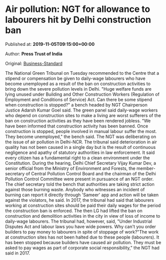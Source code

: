 
# Air pollution: NGT for allowance to labourers hit by Delhi construction ban

Published at: **2019-11-05T09:15:00+00:00**

Author: **Press Trust of India**

Original: [Business-Standard](https://www.business-standard.com/article/pti-stories/ngt-suggests-allowance-for-labourers-affected-by-construction-ban-in-delhi-119110500829_1.html)

The National Green Tribunal on Tuesday recommended to the Centre that a stipend or compensation be given to daily-wage labourers who have become unemployed as a result of the ban on construction activities to bring down the severe pollution levels in Delhi.
"Huge welfare funds are lying unused under Building and Other Construction Workers (Regulation of Employment and Conditions of Service) Act. Can there be some stipend when construction is stopped?" a bench headed by NGT Chairperson Justice Adarsh Kumar Goel said.
The green panel said daily-wage workers who depend on construction sites to make a living are worst sufferers of the ban on construction activities as they have been rendered jobless.
"We have been informed that construction activity has been banned. Once construction is stopped, people involved in manual labour suffer the most. They become unemployed," the bench said.
The NGT was deliberating on the issue of air pollution in Delhi-NCR.
The tribunal said deterioration in air quality has not been caused in a single day but is the result of continuous negligence and apathy of statutory authorities in law enforcement.
It said every citizen has a fundamental right to a clean environment under the Constitution.
During the hearing, Delhi Chief Secretary Vijay Kumar Dev, a senior official from the Ministry of Environment and Forests, the member-secretary of Central Pollution Control Board and the chairman of the Delhi Pollution Control Committee were present in pursuance of an NGT order.
The chief secretary told the bench that authorities are taking strict action against those burning waste. Anybody who witnesses an incident of burning can report it directly through 'Sameer' app and action will be taken against the violators, he said.
In 2017, the tribunal had said that labourers working at construction sites should be paid their daily wages for the period the construction ban is enforced.
The then LG had lifted the ban on construction and demolition activities in the city in view of loss of income to daily-wage labourers.
The tribunal had, however, said, "Under Industrial Disputes Act and labour laws you have wide powers. Why can't you order builders to pay money to labourers in spite of stoppage of work?"The work at construction sites has not been halted due to these people (labourers). It has been stopped because builders have caused air pollution. They must be asked to pay wages as part of corporate social responsibility," the NGT had said in 2017.
